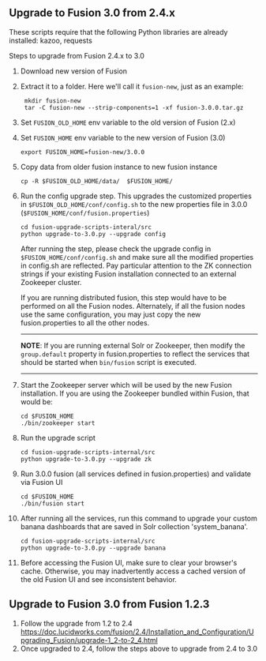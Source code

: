 ## Upgrade to Fusion 3.0 from 2.4.x

These scripts require that the following Python libraries are already installed: kazoo, requests

Steps to upgrade from Fusion 2.4.x to 3.0

1. Download new version of Fusion
2. Extract it to a folder. Here we'll call it `fusion-new`, just as an example:

   ```
    mkdir fusion-new
    tar -C fusion-new --strip-components=1 -xf fusion-3.0.0.tar.gz
    ```

3. Set `FUSION_OLD_HOME` env variable to the old version of Fusion (2.x)

4. Set `FUSION_HOME` env variable to the new version of Fusion (3.0) 

    `export FUSION_HOME=fusion-new/3.0.0`

5. Copy data from older fusion instance to new fusion instance

   `cp -R $FUSION_OLD_HOME/data/  $FUSION_HOME/`

6. Run the config upgrade step. This upgrades the customized properties in `$FUSION_OLD_HOME/conf/config.sh` to the new properties file in 3.0.0 (`$FUSION_HOME/conf/fusion.properties`)

    ```
    cd fusion-upgrade-scripts-interal/src
    python upgrade-to-3.0.py --upgrade config
    ```

    After running the step, please check the upgrade config in `$FUSION_HOME/conf/config.sh` and make sure all the modified properties in config.sh are reflected. Pay particular attention to the ZK connection strings if your existing Fusion installation connected to an external Zookeeper cluster.

    If you are running distributed fusion, this step would have to be performed on all the Fusion nodes.
    Alternately, if all the fusion nodes use the same configuration, you may just copy the new fusion.properties to all the other nodes.

   ---
   
   **NOTE**: If you are running external Solr or Zookeeper, then modify the `group.default` property in
    fusion.properties to reflect the services that should be started when `bin/fusion` script is executed. 
   
   ---

7. Start the Zookeeper server which will be used by the new Fusion installation. If you are using the Zookeeper bundled within Fusion, that would be: 

    ```
    cd $FUSION_HOME
    ./bin/zookeeper start
    ```

8. Run the upgrade script

    ```
    cd fusion-upgrade-scripts-internal/src
    python upgrade-to-3.0.py --upgrade zk
    ```

9. Run 3.0.0 fusion (all services defined in fusion.properties) and validate via Fusion UI
    ```
    cd $FUSION_HOME
    ./bin/fusion start
    ```

10. After running all the services, run this command to upgrade your custom banana dashboards that are saved in Solr collection 'system_banana'.

    ```
    cd fusion-upgrade-scripts-internal/src
    python upgrade-to-3.0.py --upgrade banana
    ```

11. Before accessing the Fusion UI, make sure to clear your browser's cache. Otherwise, you may inadvertently access a cached version of the old Fusion UI and see inconsistent behavior.

## Upgrade to Fusion 3.0 from Fusion 1.2.3 

1. Follow the upgrade from 1.2 to 2.4 https://doc.lucidworks.com/fusion/2.4/Installation_and_Configuration/Upgrading_Fusion/upgrade-1_2-to-2_4.html
2. Once upgraded to 2.4, follow the steps above to upgrade from 2.4 to 3.0
